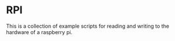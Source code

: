 RPI
===

This is a collection of example scripts for reading and writing to the hardware of a raspberry pi. 
